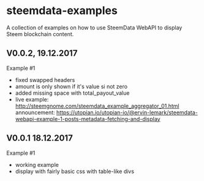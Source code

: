 # steemdata-examples
A collection of examples on how to use SteemData WebAPI to display Steem blockchain content.

V0.0.2, 19.12.2017
------------------
Example #1
- fixed swapped headers
- amount is only shown if it's value si not zero
- added missing space with total_payout_value
- live example: http://steemgnome.com/steemdata_example_aggregator_01.html
  announcement: https://utopian.io/utopian-io/@ervin-lemark/steemdata-webapi-example-1-posts-metadata-fetching-and-display

V0.0.1  18.12.2017
------------------
Example #1
- working example
- display with fairly basic css with table-like divs
